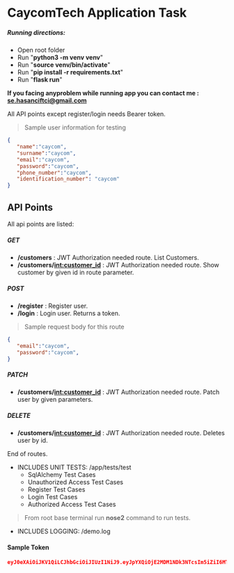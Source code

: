 # CaycomTech Application Task

##### Running directions:
* Open root folder
* Run "**python3 -m venv venv**"
* Run "**source venv/bin/activate**"
* Run "**pip install -r requirements.txt**"
* Run "**flask run**"

**If you facing anyproblem while running app you can contact me : se.hasanciftci@gmail.com**


All API points except register/login needs Bearer token.
> Sample user information for testing

```json
{
   "name":"caycom",
   "surname":"caycom",
   "email":"caycom",
   "password":"caycom",
   "phone_number":"caycom",
   "identification_number": "caycom"
}
```


## API Points

All api points are listed:
    
##### GET 
* **/customers** :
JWT Authorization needed route. List Customers.
* **/customers/<int:customer_id>** :
JWT Authorization needed route. Show customer by given id in route parameter.

##### POST 
* **/register** :
Register user.
* **/login** :
Login user. Returns a token.
> Sample request body for this route


```json
{
   "email":"caycom",
   "password":"caycom",
}
```

##### PATCH 
* **/customers/<int:customer_id>** :
JWT Authorization needed route. Patch user by given parameters.


##### DELETE 
* **/customers/<int:customer_id>** :
JWT Authorization needed route. Deletes user by id.

End of routes.
- INCLUDES UNIT TESTS:  /app/tests/test
    - SqlAlchemy Test Cases
    - Unauthorized Access Test Cases
    - Register Test Cases
    - Login Test Cases
    - Authorized Access Test Cases


> From root base terminal run **nose2** command to run tests.

- INCLUDES LOGGING:  /demo.log
#### Sample Token

```json
eyJ0eXAiOiJKV1QiLCJhbGciOiJIUzI1NiJ9.eyJpYXQiOjE2MDM1NDk3NTcsIm5iZiI6MTYwMzU0OTc1NywianRpIjoiZGQ3OTA3ZmUtOTcyZi00MDI0LWE2M2MtMGQwZDVmMjllYzhlIiwiZXhwIjoxNjA0MTU0NTU3LCJpZGVudGl0eSI6IjEiLCJmcmVzaCI6ZmFsc2UsInR5cGUiOiJhY2Nlc3MifQ.0tdDXse9cj7dAcS_L2OGdC3gMyNZ_Z6TaRixCKDTm5E
```
